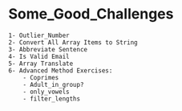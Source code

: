 # Some_Good_Challenges

    1- Outlier_Number
    2- Convert All Array Items to String
    3- Abbreviate Sentence
    4- Is Valid Email
    5- Array Translate
    6- Advanced Method Exercises:
        - Coprimes
        - Adult_in_group?
        - only_vowels
        - filter_lengths